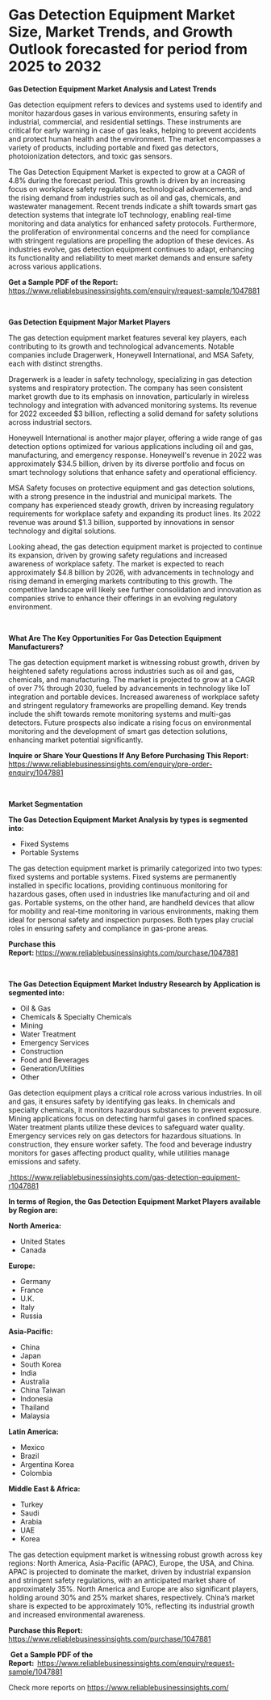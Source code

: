 <p><h1>Gas Detection Equipment Market Size, Market Trends, and Growth Outlook forecasted for period from 2025 to 2032</h1></p><p><strong>Gas Detection Equipment Market Analysis and Latest Trends</strong></p>
<p><p>Gas detection equipment refers to devices and systems used to identify and monitor hazardous gases in various environments, ensuring safety in industrial, commercial, and residential settings. These instruments are critical for early warning in case of gas leaks, helping to prevent accidents and protect human health and the environment. The market encompasses a variety of products, including portable and fixed gas detectors, photoionization detectors, and toxic gas sensors.</p><p>The Gas Detection Equipment Market is expected to grow at a CAGR of 4.8% during the forecast period. This growth is driven by an increasing focus on workplace safety regulations, technological advancements, and the rising demand from industries such as oil and gas, chemicals, and wastewater management. Recent trends indicate a shift towards smart gas detection systems that integrate IoT technology, enabling real-time monitoring and data analytics for enhanced safety protocols. Furthermore, the proliferation of environmental concerns and the need for compliance with stringent regulations are propelling the adoption of these devices. As industries evolve, gas detection equipment continues to adapt, enhancing its functionality and reliability to meet market demands and ensure safety across various applications.</p></p>
<p><strong>Get a Sample PDF of the Report:&nbsp;</strong> <a href="https://www.reliablebusinessinsights.com/enquiry/request-sample/1047881?utm_campaign=2736&utm_medium=2&utm_source=Github&utm_content=ia&utm_term=23022025&utm_id=gas-detection-equipment">https://www.reliablebusinessinsights.com/enquiry/request-sample/1047881</a></p>
<p>&nbsp;</p>
<p><strong>Gas Detection Equipment Major Market Players</strong></p>
<p><p>The gas detection equipment market features several key players, each contributing to its growth and technological advancements. Notable companies include Dragerwerk, Honeywell International, and MSA Safety, each with distinct strengths.</p><p>Dragerwerk is a leader in safety technology, specializing in gas detection systems and respiratory protection. The company has seen consistent market growth due to its emphasis on innovation, particularly in wireless technology and integration with advanced monitoring systems. Its revenue for 2022 exceeded $3 billion, reflecting a solid demand for safety solutions across industrial sectors.</p><p>Honeywell International is another major player, offering a wide range of gas detection options optimized for various applications including oil and gas, manufacturing, and emergency response. Honeywell's revenue in 2022 was approximately $34.5 billion, driven by its diverse portfolio and focus on smart technology solutions that enhance safety and operational efficiency.</p><p>MSA Safety focuses on protective equipment and gas detection solutions, with a strong presence in the industrial and municipal markets. The company has experienced steady growth, driven by increasing regulatory requirements for workplace safety and expanding its product lines. Its 2022 revenue was around $1.3 billion, supported by innovations in sensor technology and digital solutions.</p><p>Looking ahead, the gas detection equipment market is projected to continue its expansion, driven by growing safety regulations and increased awareness of workplace safety. The market is expected to reach approximately $4.8 billion by 2026, with advancements in technology and rising demand in emerging markets contributing to this growth. The competitive landscape will likely see further consolidation and innovation as companies strive to enhance their offerings in an evolving regulatory environment.</p></p>
<p>&nbsp;</p>
<p><strong>What Are The Key Opportunities For Gas Detection Equipment Manufacturers?</strong></p>
<p><p>The gas detection equipment market is witnessing robust growth, driven by heightened safety regulations across industries such as oil and gas, chemicals, and manufacturing. The market is projected to grow at a CAGR of over 7% through 2030, fueled by advancements in technology like IoT integration and portable devices. Increased awareness of workplace safety and stringent regulatory frameworks are propelling demand. Key trends include the shift towards remote monitoring systems and multi-gas detectors. Future prospects also indicate a rising focus on environmental monitoring and the development of smart gas detection solutions, enhancing market potential significantly.</p></p>
<p><strong>Inquire or Share Your Questions If Any Before Purchasing This Report:</strong> <a href="https://www.reliablebusinessinsights.com/enquiry/pre-order-enquiry/1047881?utm_campaign=2736&utm_medium=2&utm_source=Github&utm_content=ia&utm_term=23022025&utm_id=gas-detection-equipment">https://www.reliablebusinessinsights.com/enquiry/pre-order-enquiry/1047881</a></p>
<p>&nbsp;</p>
<p><strong>Market Segmentation</strong></p>
<p><strong>The Gas Detection Equipment Market Analysis by types is segmented into:</strong></p>
<p><ul><li>Fixed Systems</li><li>Portable Systems</li></ul></p>
<p><p>The gas detection equipment market is primarily categorized into two types: fixed systems and portable systems. Fixed systems are permanently installed in specific locations, providing continuous monitoring for hazardous gases, often used in industries like manufacturing and oil and gas. Portable systems, on the other hand, are handheld devices that allow for mobility and real-time monitoring in various environments, making them ideal for personal safety and inspection purposes. Both types play crucial roles in ensuring safety and compliance in gas-prone areas.</p></p>
<p><strong>Purchase this Report:&nbsp;</strong><a href="https://www.reliablebusinessinsights.com/purchase/1047881?utm_campaign=2736&utm_medium=2&utm_source=Github&utm_content=ia&utm_term=23022025&utm_id=gas-detection-equipment">https://www.reliablebusinessinsights.com/purchase/1047881</a></p>
<p>&nbsp;</p>
<p><strong>The Gas Detection Equipment Market Industry Research by Application is segmented into:</strong></p>
<p><ul><li>Oil & Gas</li><li>Chemicals & Specialty Chemicals</li><li>Mining</li><li>Water Treatment</li><li>Emergency Services</li><li>Construction</li><li>Food and Beverages</li><li>Generation/Utilities</li><li>Other</li></ul></p>
<p><p>Gas detection equipment plays a critical role across various industries. In oil and gas, it ensures safety by identifying gas leaks. In chemicals and specialty chemicals, it monitors hazardous substances to prevent exposure. Mining applications focus on detecting harmful gases in confined spaces. Water treatment plants utilize these devices to safeguard water quality. Emergency services rely on gas detectors for hazardous situations. In construction, they ensure worker safety. The food and beverage industry monitors for gases affecting product quality, while utilities manage emissions and safety.</p></p>
<p><a href="https://www.reliablebusinessinsights.com/gas-detection-equipment-r1047881?utm_campaign=2736&utm_medium=2&utm_source=Github&utm_content=ia&utm_term=23022025&utm_id=gas-detection-equipment">&nbsp;https://www.reliablebusinessinsights.com/gas-detection-equipment-r1047881</a></p>
<p><strong>In terms of Region, the Gas Detection Equipment Market Players available by Region are:</strong></p>
<p>
    <p> <strong> North America: </strong>
        <ul>
            <li>United States</li>
            <li>Canada</li>
        </ul>
        </p> 
    <p> <strong> Europe: </strong>
        <ul>
            <li>Germany</li>
            <li>France</li>
            <li>U.K.</li>
            <li>Italy</li>
            <li>Russia</li>
        </ul>
        </p> 
    <p> <strong> Asia-Pacific: </strong>
        <ul>
            <li>China</li>
            <li>Japan</li>
            <li>South Korea</li>
            <li>India</li>
            <li>Australia</li>
            <li>China Taiwan</li>
            <li>Indonesia</li>
            <li>Thailand</li>
            <li>Malaysia</li>
        </ul>
        </p> 
    <p> <strong> Latin America: </strong>
        <ul>
            <li>Mexico</li>
            <li>Brazil</li>
            <li>Argentina Korea</li>
            <li>Colombia</li>
        </ul>
        </p> 
    <p> <strong> Middle East & Africa: </strong>
        <ul>
            <li>Turkey</li>
            <li>Saudi</li>
            <li>Arabia</li>
            <li>UAE</li>
            <li>Korea</li>
        </ul>
    </p>
    </p>
<p><p>The gas detection equipment market is witnessing robust growth across key regions: North America, Asia-Pacific (APAC), Europe, the USA, and China. APAC is projected to dominate the market, driven by industrial expansion and stringent safety regulations, with an anticipated market share of approximately 35%. North America and Europe are also significant players, holding around 30% and 25% market shares, respectively. China’s market share is expected to be approximately 10%, reflecting its industrial growth and increased environmental awareness.</p></p>
<p><strong>Purchase this Report: </strong><a href="https://www.reliablebusinessinsights.com/purchase/1047881?utm_campaign=2736&utm_medium=2&utm_source=Github&utm_content=ia&utm_term=23022025&utm_id=gas-detection-equipment">https://www.reliablebusinessinsights.com/purchase/1047881</a></p>
<p>&nbsp;<strong>Get a Sample PDF of the Report:&nbsp;&nbsp;</strong><a href="https://www.reliablebusinessinsights.com/enquiry/request-sample/1047881?utm_campaign=2736&utm_medium=2&utm_source=Github&utm_content=ia&utm_term=23022025&utm_id=gas-detection-equipment">https://www.reliablebusinessinsights.com/enquiry/request-sample/1047881</a></p>
<p><strong></strong></p>
<p>Check more reports on <a href="https://www.reliablebusinessinsights.com/?utm_campaign=2736&utm_medium=2&utm_source=Github&utm_content=ia&utm_term=23022025&utm_id=gas-detection-equipment">https://www.reliablebusinessinsights.com/</a></p>